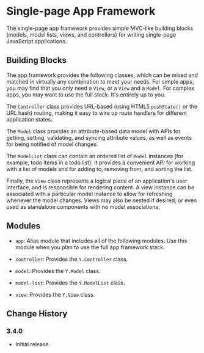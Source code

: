 Single-page App Framework
=========================

The single-page app framework provides simple MVC-like building blocks (models,
model lists, views, and controllers) for writing single-page JavaScript
applications.


Building Blocks
---------------

The app framework provides the following classes, which can be mixed and matched
in virtually any combination to meet your needs. For simple apps, you may find
that you only need a `View`, or a `View` and a `Model`. For complex apps, you
may want to use the full stack. It's entirely up to you.

The `Controller` class provides URL-based (using HTML5 `pushState()` or the URL
hash) routing, making it easy to wire up route handlers for different
application states.

The `Model` class provides an attribute-based data model with APIs for getting,
setting, validating, and syncing attribute values, as well as events for being
notified of model changes.

The `ModelList` class can contain an ordered list of `Model` instances (for
example, todo items in a todo list). It provides a convenient API for working
with a list of models and for adding to, removing from, and sorting the list.

Finally, the `View` class represents a logical piece of an application's user
interface, and is responsible for rendering content. A view instance can be
associated with a particular model instance to allow for refreshing whenever
the model changes. Views may also be nested if desired, or even used as
standalone components with no model associations.


Modules
-------

* `app`: Alias module that includes all of the following modules. Use this
  module when you plan to use the full app framework stack.

* `controller`: Provides the `Y.Controller` class.

* `model`: Provides the `Y.Model` class.

* `model-list`: Provides the `Y.ModelList` class.

* `view`: Provides the `Y.View` class.


Change History
--------------

### 3.4.0

* Initial release.
